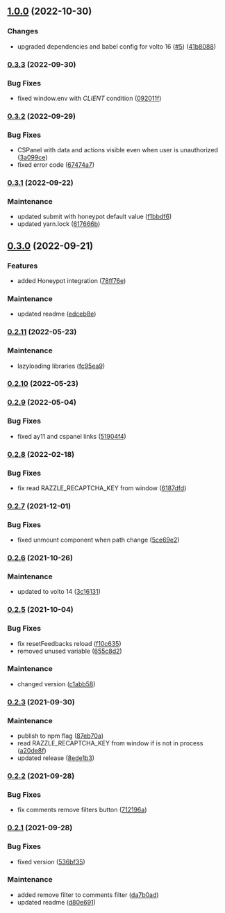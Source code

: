 ## [1.0.0](https://github.com/collective/volto-customer-satisfaction/compare/v0.3.3...v1.0.0) (2022-10-30)


### Changes

* upgraded dependencies and babel config for volto 16 ([#5](https://github.com/collective/volto-customer-satisfaction/issues/5)) ([41b8088](https://github.com/collective/volto-customer-satisfaction/commit/41b8088810fa6b7bbb557bbfdf80fe7f740e5144))

### [0.3.3](https://github.com/collective/volto-customer-satisfaction/compare/v0.3.2...v0.3.3) (2022-09-30)


### Bug Fixes

* fixed window.env with _CLIENT_ condition ([092011f](https://github.com/collective/volto-customer-satisfaction/commit/092011f4bb5bab61b683bfe1ae9b80040f82552d))

### [0.3.2](https://github.com/collective/volto-customer-satisfaction/compare/v0.3.1...v0.3.2) (2022-09-29)


### Bug Fixes

* CSPanel with data and actions visible even when user is unauthorized ([3a099ce](https://github.com/collective/volto-customer-satisfaction/commit/3a099cef03e27f2f8f3d1710fb2a34b35c8a884c))
* fixed error code ([67474a7](https://github.com/collective/volto-customer-satisfaction/commit/67474a75c8b3c60dbd53197d6276054119da8f30))

### [0.3.1](https://github.com/collective/volto-customer-satisfaction/compare/v0.3.0...v0.3.1) (2022-09-22)


### Maintenance

* updated submit with honeypot default value ([f1bbdf6](https://github.com/collective/volto-customer-satisfaction/commit/f1bbdf60ec745860098d5b027f8d9d02e1a6a038))
* updated yarn.lock ([617666b](https://github.com/collective/volto-customer-satisfaction/commit/617666b1b066e146e2b7730a2c4de0a84325e8e1))

## [0.3.0](https://github.com/collective/volto-customer-satisfaction/compare/v0.2.11...v0.3.0) (2022-09-21)


### Features

* added Honeypot integration ([78ff76e](https://github.com/collective/volto-customer-satisfaction/commit/78ff76efaf4c010387dc515913b6bab4a5fecd1e))


### Maintenance

* updated readme ([edceb8e](https://github.com/collective/volto-customer-satisfaction/commit/edceb8e6f338fa52918e1f60c735d15777d1df0f))

### [0.2.11](https://github.com/collective/volto-customer-satisfaction/compare/v0.2.10...v0.2.11) (2022-05-23)


### Maintenance

* lazyloading libraries ([fc95ea9](https://github.com/collective/volto-customer-satisfaction/commit/fc95ea9187043985b9fb22eb5500d4e8e9063f71))

### [0.2.10](https://github.com/collective/volto-customer-satisfaction/compare/v0.2.9...v0.2.10) (2022-05-23)

### [0.2.9](https://github.com/collective/volto-customer-satisfaction/compare/v0.2.8...v0.2.9) (2022-05-04)


### Bug Fixes

* fixed ay11 and cspanel links ([51904f4](https://github.com/collective/volto-customer-satisfaction/commit/51904f41a974df1463c78239c874d559b6cffa3f))

### [0.2.8](https://github.com/collective/volto-customer-satisfaction/compare/v0.2.7...v0.2.8) (2022-02-18)


### Bug Fixes

* fix read RAZZLE_RECAPTCHA_KEY from window ([6187dfd](https://github.com/collective/volto-customer-satisfaction/commit/6187dfdb19aa04b7a7dae0d134e3a43c04e57c38))

### [0.2.7](https://github.com/collective/volto-customer-satisfaction/compare/v0.2.6...v0.2.7) (2021-12-01)


### Bug Fixes

* fixed unmount component when path change ([5ce69e2](https://github.com/collective/volto-customer-satisfaction/commit/5ce69e2e10ba003371a83fd8b0cabc0d3b926dbc))

### [0.2.6](https://github.com/collective/volto-customer-satisfaction/compare/v0.2.5...v0.2.6) (2021-10-26)


### Maintenance

* updated to volto 14 ([3c16131](https://github.com/collective/volto-customer-satisfaction/commit/3c16131bc134098a9395714f6aed1caab6002eda))

### [0.2.5](https://github.com/collective/volto-customer-satisfaction/compare/v0.2.3...v0.2.5) (2021-10-04)


### Bug Fixes

* fix resetFeedbacks reload ([f10c635](https://github.com/collective/volto-customer-satisfaction/commit/f10c635cf7f5b9e5bfd5778d4c9cd69a20804511))
* removed unused variable ([655c8d2](https://github.com/collective/volto-customer-satisfaction/commit/655c8d27210bd48c6975be0bc018d1424b83f056))


### Maintenance

* changed version ([c1abb58](https://github.com/collective/volto-customer-satisfaction/commit/c1abb58c8e20bf9f1f5a2a9bbfc13cad1ab70c8c))

### [0.2.3](https://github.com/collective/volto-customer-satisfaction/compare/v0.2.2...v0.2.3) (2021-09-30)


### Maintenance

* publish to npm flag ([87eb70a](https://github.com/collective/volto-customer-satisfaction/commit/87eb70aff5542f4f2ef5a45cc69e92d007852a32))
* read RAZZLE_RECAPTCHA_KEY from window if is not in process ([a20de8f](https://github.com/collective/volto-customer-satisfaction/commit/a20de8fe72ae2e19078e3893a83ef56cff12bdae))
* updated release ([8ede1b3](https://github.com/collective/volto-customer-satisfaction/commit/8ede1b3c3f053e61ce0a5fc9bcff525a71923c73))

### [0.2.2](https://github.com/collective/volto-customer-satisfaction/compare/v0.2.1...v0.2.2) (2021-09-28)


### Bug Fixes

* fix comments remove filters button ([712196a](https://github.com/collective/volto-customer-satisfaction/commit/712196a0c5fb473aeddcc4734ccf41dd0efc1e3a))

### [0.2.1](https://github.com/collective/volto-customer-satisfaction/compare/v0.2.0...v0.2.1) (2021-09-28)


### Bug Fixes

* fixed version ([536bf35](https://github.com/collective/volto-customer-satisfaction/commit/536bf3539676d97e12b0ee4d824bdb8ff540daee))


### Maintenance

* added remove filter to comments filter ([da7b0ad](https://github.com/collective/volto-customer-satisfaction/commit/da7b0ad28805882a18f255c016530d94d10a3d2a))
* updated readme ([d80e691](https://github.com/collective/volto-customer-satisfaction/commit/d80e69116734a1d6a9cd0ed19689f87e1d3c3308))

